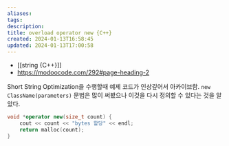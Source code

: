 ```yaml
---
aliases: 
tags: 
description:
title: overload operator new {C++}
created: 2024-01-13T16:58:45
updated: 2024-01-13T17:00:58
---
```

- [[string {C++}]]
- <https://modoocode.com/292#page-heading-2>

Short String Optimization을 수행할때 예제 코드가 인상깊어서 아카이브함. `new ClassName(parameters)` 문법은 많이 써봤으나 이것을 다시 정의할 수 있다는 것을 알았다. 

```cpp
void *operator new(size_t count) {
	cout << count << "bytes 할당" << endl;
	return malloc(count);
}
```
